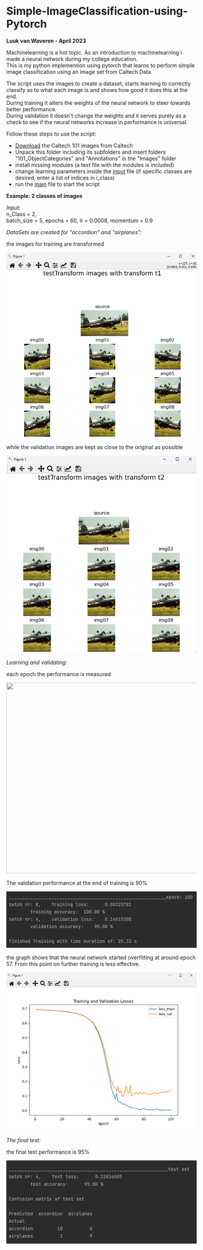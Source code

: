 # Simple-ImageClassification-using-Pytorch

**Luuk van Waveren - April 2023**

Machinelearning is a hot topic. As an introduction to machinelearning i made a neural network during my college education.  
This is my python implemention using pytorch that learns to perform simple image classification using an image set from Caltech Data.

The script uses the images to create a dataset, starts learning to correctly classify as to what each image is and shows how good it does this at the end.  
During training it alters the weights of the neural network to steer towards better performance.  
During validation it doesn't change the weights and it serves purely as a check to see if the neural networks increase in performance is universal.

Follow these steps to use the script:
- [Download](https://data.caltech.edu/records/mzrjq-6wc02) the Caltech 101 images from Caltech
- Unpack this folder including its subfolders and insert folders "101_ObjectCategories" and "Annotations" in the "Images" folder
- install missing modules (a text file with the modules is included)
- change learning parameters inside the [input](IC_Input.py) file (if specific classes are desired, enter a list of indices in i_class)
- run the [main](IC_main.py) file to start the script


**Example: 2 classes of images**

_Input:_  
n_Class = 2,  
batch_size = 5, 
epochs = 60, 
lr = 0.0008, 
momentum = 0.9

_DataSets are created for "accordion" and "airplanes":_


the images for training are transformed

![thumbnail01](GitHubReadmeFiles/TrainImageTransform.png)

while the validation images are kept as close to the original as possible

![thumbnail02](GitHubReadmeFiles/ValImageTransform.png)

_Learning and validating:_

each epoch the performance is measured

<img src="GitHubReadmeFiles/TrainingAndFinalTest.gif" width="896" height="504"/>

The validation performance at the end of training is 90%

![thumbnail03](GitHubReadmeFiles/EndOfTrainingResult.png)


the graph shows that the neural network started overfitting at around epoch 57.
From this point on further training is less effective.

![thumbnail04](GitHubReadmeFiles/TrainValGraph.png)

_The final test:_

the final test performance is 95%

![thumbnail05](GitHubReadmeFiles/FinalTestResult.png)